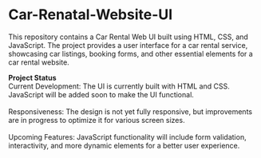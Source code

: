 # Car-Renatal-Website-UI
This repository contains a Car Rental Web UI built using HTML, CSS, and JavaScript. The project provides a user interface for a car rental service, showcasing car listings, booking forms, and other essential elements for a car rental website.

<b>Project Status</b> 
<br/>
Current Development: The UI is currently built with HTML and CSS. JavaScript will be added soon to make the UI functional.
<br/><br/>
Responsiveness: The design is not yet fully responsive, but improvements are in progress to optimize it for various screen sizes.
<br/><br/>
Upcoming Features: JavaScript functionality will include form validation, interactivity, and more dynamic elements for a better user experience.
